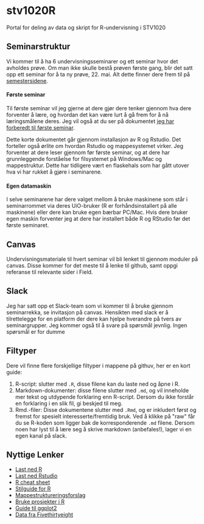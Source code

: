 # **stv1020R**
Portal for deling av data og skript for R-undervisning i STV1020

## **Seminarstruktur**
Vi kommer til å ha 6 undervisningsseminarer og ett seminar hvor det avholdes prøve. Om man ikke skulle bestå prøven første gang, blir det satt opp ett seminar for å ta ny prøve, 22. mai. Alt dette finner dere frem til på [semestersidene](http://www.uio.no/studier/emner/sv/statsvitenskap/STV1020/v19/).

#### **Første seminar**
Til første seminar vil jeg gjerne at dere gjør dere tenker gjennom hva dere forventer å lære, og hvordan det kan være lurt å gå frem for å nå læringsmålene deres. Jeg vil også at du ser på dokumentet [jeg har forberedt til første seminar](https://github.com/langoergen/stv1020R/blob/master/for_seminaret/for_seminar1.md).

Dette korte dokumentet går gjennom installasjon av R og Rstudio. Det forteller også ørlite om hvordan Rstudio og mappesystemet virker. Jeg forventer at dere leser gjennom før første seminar, og  at dere har grunnleggende forståelse for filsystemet på Windows/Mac og mappestruktur. Dette har tidligere vært en flaskehals som har gått utover hva vi har rukket å gjøre i seminarene. 

#### **Egen datamaskin**
I selve seminarene har dere valget mellom å bruke maskinene som står i seminarrommet via deres UiO-bruker (R er forhåndsinstallert på alle maskinene) eller dere kan bruke egen bærbar PC/Mac. Hvis dere bruker egen maskin forventer jeg at dere har installert både R og RStudio før det første seminaret. 

## **Canvas**

Undervisningsmateriale til hvert seminar vil bli lenket til gjennom moduler på canvas. Disse kommer for det meste til å lenke til github, samt oppgi referanse til relevante sider i Field.

## **Slack**
Jeg har satt opp et Slack-team som vi kommer til å bruke gjennom seminarrekka, se invitasjon på canvas. Hensikten med slack er å tilrettelegge for en platform der dere kan hjelpe hverandre på tvers av seminargrupper. Jeg kommer også til å svare på spørsmål jevnlig. Ingen spørsmål er for dumme


## **Filtyper**
Dere vil finne flere forskjellige filtyper i mappene på githuv, her er en kort guide:

1. R-script: slutter med `.R`, disse filene kan du laste ned og åpne i R.
2. Markdown-dokumenter: disse filene slutter med `.md`, og vil inneholde mer tekst og utdypende forklaring enn R-script. Dersom du ikke forstår en forklaring i en slik fil, gi beskjed til meg.
3. Rmd.-filer: Disse dokumentene slutter med `.Rmd`, og er inkludert først og fremst for spesielt interesserte/fremtidig bruk. Ved å klikke på "raw" får du se R-koden som ligger bak de korresponderende `.md` filene. Dersom noen har lyst til å lære seg å skrive markdown (anbefales!), lager vi en egen kanal på slack.

## **Nyttige Lenker**
- [Last ned R](http://cran.uib.no/)
- [Last ned Rstudio](https://www.rstudio.com/products/rstudio/download/#download)
- [R cheat sheet](https://s3.amazonaws.com/quandl-static-content/Documents/Quandl+-+R+Cheat+Sheet.pdf)
- [Stilguide for R](https://google.github.io/styleguide/Rguide.xml)
- [Mappestruktureringsforslag](https://nicercode.github.io/blog/2013-04-05-projects/)
- [Bruke prosjekter i R](https://support.rstudio.com/hc/en-us/articles/200526207-Using-Projects)
- [Guide til ggplot2](http://docs.ggplot2.org/current/)
- [Data fra Fivethirtyeight](https://github.com/fivethirtyeight/data)
